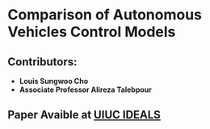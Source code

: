 # Comparison of Autonomous Vehicles Control Models

## Contributors:
- **Louis Sungwoo Cho**
- **Associate Professor Alireza Talebpour** 

## Paper Avaible at [UIUC IDEALS](https://www.ideals.illinois.edu/items/136229)
